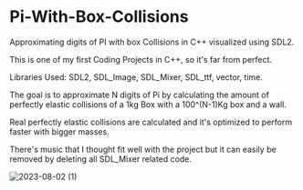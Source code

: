 # Pi-With-Box-Collisions
Approximating digits of PI with box Collisions in C++ visualized using SDL2. 

This is one of my first Coding Projects in C++, so it's far from perfect.

Libraries Used: SDL2, SDL_Image, SDL_Mixer, SDL_ttf, vector, time.

The goal is to approximate N digits of Pi by calculating the amount of perfectly elastic collisions of a 1kg Box with a 100^(N-1)Kg box and a wall.

Real perfectly elastic collisions are calculated and it's optimized to perform faster with bigger masses. 

There's music that I thought fit well with the project but it can easily be removed by deleting all SDL_Mixer related code.

![2023-08-02 (1)](https://github.com/achaval-tomas/Pi-With-Box-Collisions/assets/134091945/d32a7b07-58d2-4f13-a62e-5a18b02e87cd)
